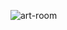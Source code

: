 ![art-room](https://github.com/ottohellwig/ottohellwig/assets/105997582/e8f410cc-211a-4019-91b9-d5c62cb46606)
